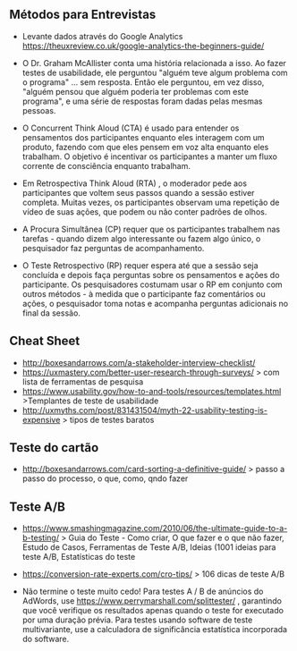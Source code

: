 ## Métodos para Entrevistas

- Levante dados através do Google Analytics
https://theuxreview.co.uk/google-analytics-the-beginners-guide/

- O Dr. Graham McAllister conta uma história relacionada a isso. Ao fazer testes de usabilidade, ele perguntou "alguém teve algum problema com o programa" ... sem resposta. Então ele perguntou, em vez disso, "alguém pensou que alguém poderia ter problemas com este programa", e uma série de respostas foram dadas pelas mesmas pessoas.

- O Concurrent Think Aloud (CTA) é usado para entender os pensamentos dos participantes enquanto eles interagem com um produto, fazendo com que eles pensem em voz alta enquanto eles trabalham. O objetivo é incentivar os participantes a manter um fluxo corrente de consciência enquanto trabalham.
- Em Retrospectiva Think Aloud (RTA) , o moderador pede aos participantes que voltem seus passos quando a sessão estiver completa. Muitas vezes, os participantes observam uma repetição de vídeo de suas ações, que podem ou não conter padrões de olhos.
- A Procura Simultânea (CP) requer que os participantes trabalhem nas tarefas - quando dizem algo interessante ou fazem algo único, o pesquisador faz perguntas de acompanhamento.
- O Teste Retrospectivo (RP) requer espera até que a sessão seja concluída e depois faça perguntas sobre os pensamentos e ações do participante. Os pesquisadores costumam usar o RP em conjunto com outros métodos - à medida que o participante faz comentários ou ações, o pesquisador toma notas e acompanha perguntas adicionais no final da sessão.

## Cheat Sheet
- http://boxesandarrows.com/a-stakeholder-interview-checklist/
- https://uxmastery.com/better-user-research-through-surveys/  > com lista de ferramentas de pesquisa
- https://www.usability.gov/how-to-and-tools/resources/templates.html >Templantes de teste de usabilidade
- http://uxmyths.com/post/831431504/myth-22-usability-testing-is-expensive > tipos de testes baratos

## Teste do cartão
- http://boxesandarrows.com/card-sorting-a-definitive-guide/ > passo a passo do processo, o que, como, qndo fazer

## Teste A/B
- https://www.smashingmagazine.com/2010/06/the-ultimate-guide-to-a-b-testing/ > Guia do Teste - Como criar, O que fazer e o que não fazer, Estudo de Casos, Ferramentas de Teste A/B, Ideias (1001 ideias para teste A/B, Estatísticas do teste
- https://conversion-rate-experts.com/cro-tips/ > 106 dicas de teste A/B


- Não termine o teste muito cedo! 
Para testes A / B de anúncios do AdWords, use https://www.perrymarshall.com/splittester/ , garantindo que você verifique os resultados apenas quando o teste for executado por uma duração prévia.
Para testes usando software de teste multivariante, use a calculadora de significância estatística incorporada do software.
